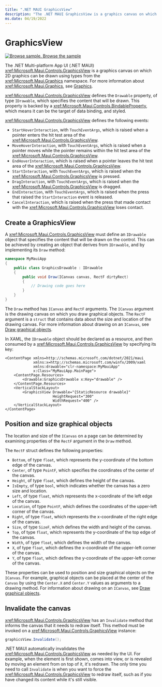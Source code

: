```yaml
---
title: ".NET MAUI GraphicsView"
description: "The .NET MAUI GraphicsView is a graphics canvas on which 2D graphics can be drawn using types from the Microsoft.Maui.Graphics namespace."
ms.date: 04/19/2022
---
```


# GraphicsView

[![Browse sample.](~/media/code-sample.png) Browse the sample](/samples/dotnet/maui-samples/userinterface-graphicsview)

The .NET Multi-platform App UI (.NET MAUI) <xref:Microsoft.Maui.Controls.GraphicsView> is a graphics canvas on which 2D graphics can be drawn using types from the <xref:Microsoft.Maui.Graphics> namespace. For more information about <xref:Microsoft.Maui.Graphics>, see [Graphics](~/user-interface/graphics/index.md).

<xref:Microsoft.Maui.Controls.GraphicsView> defines the `Drawable` property, of type `IDrawable`, which specifies the content that will be drawn. This property is backed by a <xref:Microsoft.Maui.Controls.BindableProperty>, which means it can be the target of data binding, and styled.

<xref:Microsoft.Maui.Controls.GraphicsView> defines the following events:

- `StartHoverInteraction`, with `TouchEventArgs`, which is raised when a pointer enters the hit test area of the <xref:Microsoft.Maui.Controls.GraphicsView>.
- `MoveHoverInteraction`, with `TouchEventArgs`, which is raised when a pointer moves while the pointer remains within the hit test area of the <xref:Microsoft.Maui.Controls.GraphicsView>.
- `EndHoverInteraction`, which is raised when a pointer leaves the hit test area of the <xref:Microsoft.Maui.Controls.GraphicsView>.
- `StartInteraction`, with `TouchEventArgs`, which is raised when the <xref:Microsoft.Maui.Controls.GraphicsView> is pressed.
- `DragInteraction`, with `TouchEventArgs`, which is raised when the <xref:Microsoft.Maui.Controls.GraphicsView> is dragged.
- `EndInteraction`, with `TouchEventArgs`, which is raised when the press that raised the `StartInteraction` event is released.
- `CancelInteraction`, which is raised when the press that made contact with the <xref:Microsoft.Maui.Controls.GraphicsView> loses contact.

## Create a GraphicsView

A <xref:Microsoft.Maui.Controls.GraphicsView> must define an `IDrawable` object that specifies the content that will be drawn on the control. This can be achieved by creating an object that derives from `IDrawable`, and by implementing its `Draw` method:

```csharp
namespace MyMauiApp
{
    public class GraphicsDrawable : IDrawable
    {
        public void Draw(ICanvas canvas, RectF dirtyRect)
        {
            // Drawing code goes here
        }      
    }
}
```

The `Draw` method has `ICanvas` and `RectF` arguments. The `ICanvas` argument is the drawing canvas on which you draw graphical objects. The `RectF` argument is a `struct` that contains data about the size and location of the drawing canvas. For more information about drawing on an `ICanvas`, see [Draw graphical objects](~/user-interface/graphics/draw.md).

In XAML, the `IDrawable` object should be declared as a resource, and then consumed by a <xref:Microsoft.Maui.Controls.GraphicsView> by specifying its key:

```xaml
<ContentPage xmlns=http://schemas.microsoft.com/dotnet/2021/maui
             xmlns:x=http://schemas.microsoft.com/winfx/2009/xaml
             xmlns:drawable="clr-namespace:MyMauiApp"
             x:Class="MyMauiApp.MainPage">
    <ContentPage.Resources>
        <drawable:GraphicsDrawable x:Key="drawable" />
    </ContentPage.Resources>
    <VerticalStackLayout>
        <GraphicsView Drawable="{StaticResource drawable}"
                      HeightRequest="300"
                      WidthRequest="400" />
    </VerticalStackLayout>
</ContentPage>
```

## Position and size graphical objects

The location and size of the `ICanvas` on a page can be determined by examining properties of the `RectF` argument in the `Draw` method.

The `RectF` struct defines the following properties:

- `Bottom`, of type `float`, which represents the y-coordinate of the bottom edge of the canvas.
- `Center`, of type `PointF`, which specifies the coordinates of the center of the canvas.
- `Height`, of type `float`, which defines the height of the canvas.
- `IsEmpty`, of type `bool`, which indicates whether the canvas has a zero size and location.
- `Left`, of type `float`, which represents the x-coordinate of the left edge of the canvas.
- `Location`, of type `PointF`, which defines the coordinates of the upper-left corner of the canvas.
- `Right`, of type `float`, which represents the x-coordinate of the right edge of the canvas.
- `Size`, of type `SizeF`, which defines the width and height of the canvas.
- `Top`, of type `float`, which represents the y-coordinate of the top edge of the canvas.
- `Width`, of type `float`, which defines the width of the canvas.
- `X`, of type `float`, which defines the x-coordinate of the upper-left corner of the canvas.
- `Y`, of type `float`, which defines the y-coordinate of the upper-left corner of the canvas.

These properties can be used to position and size graphical objects on the `ICanvas`. For example, graphical objects can be placed at the center of the `Canvas` by using the `Center.X` and `Center.Y` values as arguments to a drawing method. For information about drawing on an `ICanvas`, see [Draw graphical objects](~/user-interface/graphics/draw.md).

## Invalidate the canvas

<xref:Microsoft.Maui.Controls.GraphicsView> has an `Invalidate` method that informs the canvas that it needs to redraw itself. This method must be invoked on a <xref:Microsoft.Maui.Controls.GraphicsView> instance:

```csharp
graphicsView.Invalidate();
```

.NET MAUI automatically invalidates the <xref:Microsoft.Maui.Controls.GraphicsView> as needed by the UI. For example, when the element is first shown, comes into view, or is revealed by moving an element from on top of it, it's redrawn. The only time you need to call `Invalidate` is when you want to force the <xref:Microsoft.Maui.Controls.GraphicsView> to redraw itself, such as if you have changed its content while it's still visible.

<!--
## Convert the drawable to an image

Graphical objects that are drawn on a <xref:Microsoft.Maui.Controls.GraphicsView> can be converted to an image by the `ToImage` method, which is available in the <xref:Microsoft.Maui.Graphics> namespace. This method requires `width` and `height` arguments, of type `float`, that specify the dimensions of the image.

The `ToImage` method operates on an `IDrawable` object, which is exposed by the `GraphicsView.Drawable` property. Therefore, to call the `ToImage` method on a <xref:Microsoft.Maui.Controls.GraphicsView>, the <xref:Microsoft.Maui.Controls.GraphicsView> must be named with the `x:Name` attribute:

```xaml
<GraphicsView x:Name="graphicsView"
              Drawable="{StaticResource drawable}"
              HeightRequest="300"
              WidthRequest="400" />
```

In code, the `Drawable` property of the <xref:Microsoft.Maui.Controls.GraphicsView> object can then be accessed, and the `ToImage` method called:

```csharp
IImage image = graphicsView.Drawable.ToImage(400, 500);
```

For information about image handling in <xref:Microsoft.Maui.Graphics>, see [Images](~/user-interface/graphics/images.md). -->

